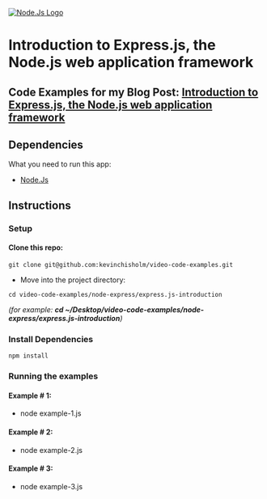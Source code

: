 [![Node.Js Logo](https://sub1.kevinchisholm.com/blog/images/node-js-logo-200.png)](https://blog.kevinchisholm.com/javascript/node-js/express-js/introduction/)

# Introduction to Express.js, the Node.js web application framework

## Code Examples for my Blog Post: [Introduction to Express.js, the Node.js web application framework](http://www.nodejsconnect.com/)

## Dependencies

What you need to run this app:

* [Node.Js](https://nodejs.org)

## Instructions

### Setup

#### Clone this repo:

````
git clone git@github.com:kevinchisholm/video-code-examples.git
````

* Move into the project directory:

```
cd video-code-examples/node-express/express.js-introduction
```
_(for example: **cd ~/Desktop/video-code-examples/node-express/express.js-introduction**)_

### Install Dependencies

```
npm install
```

### Running the examples

#### Example # 1:

* node example-1.js

#### Example # 2:

* node example-2.js

#### Example # 3:

* node example-3.js

